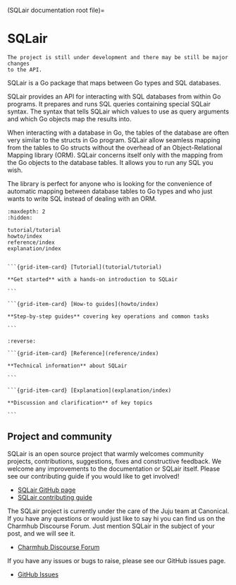 (SQLair documentation root file)=
# SQLair

```{note}
The project is still under development and there may be still be major changes
to the API.
```

SQLair is a Go package that maps between Go types and SQL databases.

SQLair provides an API for interacting with SQL databases from within Go
programs. It prepares and runs SQL queries containing special SQLair syntax.
The syntax that tells SQLair which values to use as query arguments and which
Go objects map the results into.

When interacting with a database in Go, the tables of the database are often
very similar to the structs in Go program. SQLair allow seamless mapping from
the tables to Go structs without the overhead of an Object-Relational Mapping
library (ORM). SQLair concerns itself only with the mapping from the Go objects
to the database tables. It allows you to run any SQL you wish.

The library is perfect for anyone who is looking for the convenience of
automatic mapping between database tables to Go types and who just wants to
write SQL instead of dealing with an ORM.

```{toctree}
:maxdepth: 2
:hidden:

tutorial/tutorial
howto/index
reference/index
explanation/index
```

````{grid} 1 1 2 2 

```{grid-item-card} [Tutorial](tutorial/tutorial)

**Get started** with a hands-on introduction to SQLair

```

```{grid-item-card} [How-to guides](howto/index)

**Step-by-step guides** covering key operations and common tasks

```

````

````{grid} 1 1 2 2
:reverse:

```{grid-item-card} [Reference](reference/index)

**Technical information** about SQLair

```

```{grid-item-card} [Explanation](explanation/index)

**Discussion and clarification** of key topics

```

````

## Project and community

SQLair is an open source project that warmly welcomes community projects,
contributions, suggestions, fixes and constructive feedback. We welcome any
improvements to the documentation or SQLair itself. Please see our contributing
guide if you would like to get involved!

- [SQLair GitHub page](https://github.com/canonical/sqlair)
- [SQLair contributing guide](https://github.com/canonical/sqlair/blob/main/CONTRIBUTING.md)

The SQLair project is currently under the care of the Juju team at Canonical. If
you have any questions or would just like to say hi you can find us on the
Charmhub Discourse Forum. Just mention SQLair in the subject of your post, and we
will see it.

- [Charmhub Discourse Forum](https://discourse.charmhub.io/)

If you have any issues or bugs to raise, please see our GitHub issues page.

- [GitHub Issues](https://github.com/canonical/sqlair)
